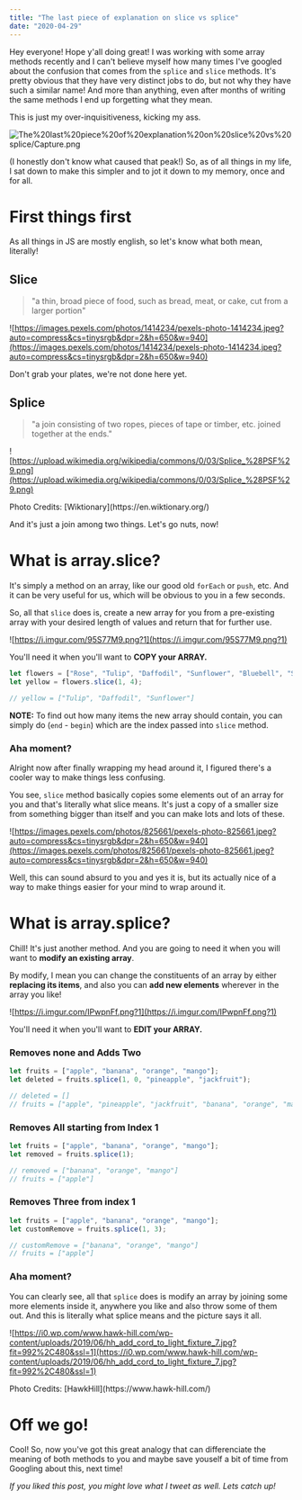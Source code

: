 ```yaml
---
title: "The last piece of explanation on slice vs splice"
date: "2020-04-29"
---
```


Hey everyone! Hope y'all doing great! I was working with some array methods recently and I can't believe myself how many times I've googled about the confusion that comes from the `splice` and `slice` methods. It's pretty obvious that they have very distinct jobs to do, but not why they have such a similar name! And more than anything, even after months of writing the same methods I end up forgetting what they mean. 

This is just my over-inquisitiveness, kicking my ass.

![The%20last%20piece%20of%20explanation%20on%20slice%20vs%20splice/Capture.png](The%20last%20piece%20of%20explanation%20on%20slice%20vs%20splice/Capture.png)

(I honestly don't know what caused that peak!) So, as of all things in my life, I sat down to make this simpler and to jot it down to my memory, once and for all.

# First things first

As all things in JS are mostly english, so let's know what both mean, literally!

## Slice

> "a thin, broad piece of food, such as bread, meat, or cake, cut from a larger portion"

![https://images.pexels.com/photos/1414234/pexels-photo-1414234.jpeg?auto=compress&cs=tinysrgb&dpr=2&h=650&w=940](https://images.pexels.com/photos/1414234/pexels-photo-1414234.jpeg?auto=compress&cs=tinysrgb&dpr=2&h=650&w=940)

Don't grab your plates, we're not done here yet.

## Splice

> "a join consisting of two ropes, pieces of tape or timber, etc. joined together at the ends."

![https://upload.wikimedia.org/wikipedia/commons/0/03/Splice_%28PSF%29.png](https://upload.wikimedia.org/wikipedia/commons/0/03/Splice_%28PSF%29.png)

<figcaption>Photo Credits: [Wiktionary](https://en.wiktionary.org/)</figcaption>

And it's just a join among two things. Let's go nuts, now!

# What is array.slice?

It's simply a method on an array, like our good old `forEach` or `push`, etc. And it can be very useful for us, which will be obvious to you in a few seconds. 

So, all that `slice` does is, create a new array for you from a pre-existing array with your desired length of values and return that for further use.

![https://i.imgur.com/95S77M9.png?1](https://i.imgur.com/95S77M9.png?1)

You'll need it when you'll want to **COPY your ARRAY.**

```jsx
let flowers = ["Rose", "Tulip", "Daffodil", "Sunflower", "Bluebell", "Snowdrop"];
let yellow = flowers.slice(1, 4);

// yellow = ["Tulip", "Daffodil", "Sunflower"]
```

**NOTE:** To find out how many items the new array should contain, you can simply do (`end` - `begin`) which are the index passed into `slice` method.

### Aha moment?

Alright now after finally wrapping my head around it, I figured there's a cooler way to make things less confusing. 

You see, `slice` method basically copies some elements out of an array for you and that's literally what slice means. It's just a copy of a smaller size from something bigger than itself and you can make lots and lots of these.

![https://images.pexels.com/photos/825661/pexels-photo-825661.jpeg?auto=compress&cs=tinysrgb&dpr=2&h=650&w=940](https://images.pexels.com/photos/825661/pexels-photo-825661.jpeg?auto=compress&cs=tinysrgb&dpr=2&h=650&w=940)

Well, this can sound absurd to you and yes it is, but its actually nice of a way to make things easier for your mind to wrap around it.

# What is array.splice?

Chill! It's just another method. And you are going to need it when you will want to **modify an existing array**.

By modify, I mean you can change the constituents of an array by either **replacing its items**, and also you can **add new elements** wherever in the array you like!

![https://i.imgur.com/IPwpnFf.png?1](https://i.imgur.com/IPwpnFf.png?1)

You'll need it when you'll want to **EDIT your ARRAY.**

### Removes none and Adds Two

```jsx
let fruits = ["apple", "banana", "orange", "mango"];
let deleted = fruits.splice(1, 0, "pineapple", "jackfruit");

// deleted = []
// fruits = ["apple", "pineapple", "jackfruit", "banana", "orange", "mango"]
```

### Removes All starting from Index 1

```jsx
let fruits = ["apple", "banana", "orange", "mango"];
let removed = fruits.splice(1);

// removed = ["banana", "orange", "mango"]
// fruits = ["apple"]
```

### Removes Three from index 1

```jsx
let fruits = ["apple", "banana", "orange", "mango"];
let customRemove = fruits.splice(1, 3);

// customRemove = ["banana", "orange", "mango"]
// fruits = ["apple"]
```

### Aha moment?

You can clearly see, all that `splice` does is modify an array by joining some more elements inside it, anywhere you like and also throw some of them out. And this is literally what splice means and the picture says it all.

![https://i0.wp.com/www.hawk-hill.com/wp-content/uploads/2019/06/hh_add_cord_to_light_fixture_7.jpg?fit=992%2C480&ssl=1](https://i0.wp.com/www.hawk-hill.com/wp-content/uploads/2019/06/hh_add_cord_to_light_fixture_7.jpg?fit=992%2C480&ssl=1)

<figcaption>Photo Credits: [HawkHill](https://www.hawk-hill.com/)</figcaption>

# Off we go!

Cool! So, now you've got this great analogy that can differenciate the meaning of both methods to you and maybe save youself a bit of time from Googling about this, next time!

*If you liked this post, you might love what I tweet as well. Lets catch up!*